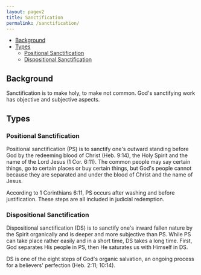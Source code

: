 ```yaml
---
layout: pagev2
title: Sanctification
permalink: /sanctification/
---
```

- [Background](#background)
- [Types](#types)
  - [Positional Sanctification](#positional-sanctification)
  - [Dispositional Sanctification](#dispositional-sanctification)

## Background

Sanctification is to make holy, to make not common. God's sanctifying work has objective and subjective aspects.

## Types

### Positional Sanctification

Positional sanctification (PS) is to sanctify one's outward standing before God by the redeeming blood of Christ (Heb. 9:14), the Holy Spirit and the name of the Lord Jesus (1 Cor. 6:11). The common people may say certain things, go to certain places or buy certain things, but God's people cannot because they are separated and under the blood of Christ and the name of Jesus.

According to 1 Corinthians 6:11, PS occurs after washing and before justification. These steps are all included in judicial redemption.

### Dispositional Sanctification

Dispositional sanctification (DS) is to sanctify one's inward fallen nature by the Spirit organically and is deeper and more subjective than PS. While PS can take place rather easily and in a short time, DS takes a long time. First, God separates His people in PS, then He saturates us with Himself in DS.

DS is one of the eight steps of God's organic salvation, an ongoing process for a believers' perfection (Heb. 2:11; 10:14).

